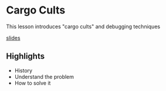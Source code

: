 # Cargo Cults
This lesson introduces "cargo cults" and debugging techniques

[slides](https://dpi-we.github.io/slides-sdf-cargo-cults)

## Highlights
- History
- Understand the problem
- How to solve it
